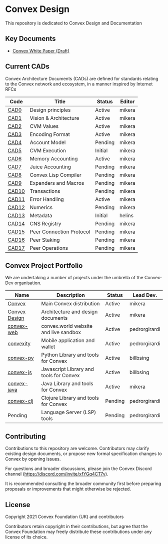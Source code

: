 # Convex Design

This repository is dedicated to Convex Design and Documentation

## Key Documents

- [Convex White Paper (Draft)](papers/convex-whitepaper.md)

## Current CADs

Convex Architecture Documents (CADs) are defined for standards relating to the Convex network and ecosystem, in a manner inspired by Internet RFCs

| Code                         | Title                            | Status     | Editor
| ------------------           | -------------------------------- | ---------- | -----------
| [CAD0](cad/000_principles)    | Design principles                | Active    | mikera
| [CAD1](cad/001_arch)          | Vision & Architecture            | Active    | mikera
| [CAD2](cad/002_values)        | CVM Values                       | Active    | mikera
| [CAD3](cad/003_encoding)      | Encoding Format                  | Active    | mikera
| [CAD4](cad/004_accounts)      | Account Model                    | Pending    | mikera
| [CAD5](cad/005_cvmex)         | CVM Execution                    | Initial    | mikera
| [CAD6](cad/006_memory)        | Memory Accounting                | Active    | mikera
| [CAD7](cad/007_juice)         | Juice Accounting                 | Pending    | mikera
| [CAD8](cad/008_compiler)      | Convex Lisp Compiler             | Pending    | mikera
| [CAD9](cad/009_expanders)     | Expanders and Macros             | Pending    | mikera
| [CAD10](cad/010_transactions) | Transactions                     | Pending    | mikera
| [CAD11](cad/011_errors)       | Error Handling                   | Active    | mikera
| [CAD12](cad/012_numerics)     | Numerics                         | Pending    | mikera
| [CAD13](cad/013_metadata)     | Metadata                         | Initial    | helins
| [CAD14](cad/014_cns)          | CNS Registry                     | Pending    | mikera
| [CAD15](cad/015_peercomms)    | Peer Connection Protocol         | Pending    | mikera
| [CAD16](cad/016_peerstake)    | Peer Staking                     | Pending    | mikera
| [CAD17](cad/017_peerops)      | Peer Operations                  | Pending    | mikera

## Convex Project Portfolio

We are undertaking a number of projects under the umbrella of the Convex-Dev organisation.

| Name                                                     | Description                             | Status     | Lead Dev.
| -------------                                            | --------------------------------        | ---------- | -----
| [Convex](https://github.com/Convex-Dev/convex)           | Main Convex distribution                | Active     | mikera
| [Convex Design](https://github.com/Convex-Dev/design)    | Architecture and design documents       | Active     | mikera
| [convex-web](https://github.com/Convex-Dev/convex-web)   | convex.world website and live sandbox   | Active     | pedrorgirardi
| [convexity](https://github.com/Convex-Dev/convexity)     | Mobile application and wallet           | Active     | pedrorgirardi
| [convex-py](https://github.com/Convex-Dev/convex-api-py) | Python Library and tools for Convex     | Active     | billbsing
| [convex-js](https://github.com/Convex-Dev/convex-api-js) | Javascript Library and tools for Convex | Active     | billbsing
| [convex-java](https://github.com/Convex-Dev/convex-java) | Java Library and tools for Convex       | Active     | mikera
| [convex-clj](https://github.com/Convex-Dev/convex-clj)   | Clojure Library and tools for Convex    | Pending    | pedrorgirardi
| Pending                                                  | Language Server (LSP) tools             | Pending    | pedrorgirardi

## Contributing

Contributions to this repository are welcome. Contributors may clarify existing design documents, or propose new formal specification changes to Convex by opening issues.

For questions and broader discussions, please join the Convex Discord channel (https://discord.com/invite/xfYGq4CT7v).

It is recommended consulting the broader community first before preparing proposals or improvements that might otherwise be rejected.

## License

Copyright 2021 Convex Foundation (UK) and contributors

Contributors retain copyright in their contributions, but agree that the Convex Foundation may freely distribute these contributions under any license of its choice.
